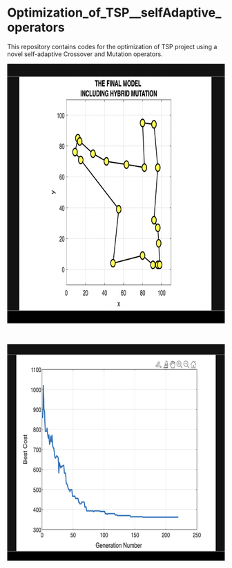 # Optimization_of_TSP__selfAdaptive_operators

This repository contains codes for the optimization of TSP project using a novel self-adaptive Crossover and Mutation operators.

<p align="center"><img src="images/final.png" width="700" height="600"/></p>
</br>

<p align="center"><img src="images/pic2.png" width="600" height="500"/></p>
</br>

